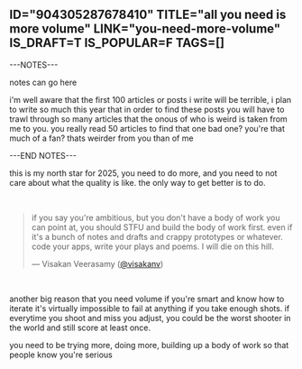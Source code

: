 ID="904305287678410"
TITLE="all you need is more volume"
LINK="you-need-more-volume"
IS_DRAFT=T
IS_POPULAR=F
TAGS=[]
----------

---NOTES---

notes can go here

i'm well aware that the first 100 articles or posts i write will be terrible, i plan to write so much this year that in order to find these posts you will have to trawl through so many articles that the onous of who is weird is taken from me to you. you really read 50 articles to find that one bad one? you're that much of a fan? thats weirder from you than of me


---END NOTES---

this is my north star for 2025, you need to do more, and you need to not care about what the quality is like. the only way to get better is to do.

<div class="center">
<br>
<blockquote class="twitter-tweet" data-theme="dark"><p lang="en" dir="ltr">if you say you&#39;re ambitious, but you don&#39;t have a body of work you can point at, you should STFU and build the body of work first. even if it&#39;s a bunch of notes and drafts and crappy prototypes or whatever. code your apps, write your plays and poems. I will die on this hill.</p>&mdash; Visakan Veerasamy (<a href="https://twitter.com/visakanv/status/1451147667732525063?ref_src=twsrc%5Etfw">@visakanv</a>)</blockquote>
<br>
</div>

another big reason that you need volume if you're smart and know how to iterate it's virtually impossible to fail at anything if you take enough shots. if everytime you shoot and miss you adjust, you could be the worst shooter in the world and still score at least once.

you need to be trying more, doing more, building up a body of work so that people know you're serious

